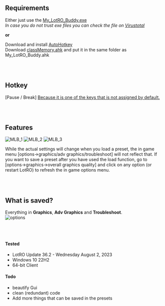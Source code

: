 ## Requirements
Either just use the [My_LotRO_Buddy.exe](https://github.com/strauss7702/My_LotRO_Buddy/releases)  
_In case you do not trust exe files you can check the file on [Virustotal](https://www.virustotal.com/gui/home/url)_

**or**

Download and install [AutoHotkey](https://www.autohotkey.com/)  
Download [classMemory.ahk](https://github.com/Kalamity/classMemory) and put it in the same folder as My_LotRO_Buddy.ahk

<br/><br/>

## Hotkey
[Pause / Break]   [Because it is one of the keys that is not assigned by default.](https://lotro-wiki.com/index.php/User:Taz/Scratchpad-Commands)  

<br/><br/>

## Features
![MLB_1](https://github.com/strauss7702/My_LotRO_Buddy/assets/138319390/62c0e08b-4b62-4900-8644-9de55dc2fd34)
![MLB_2](https://github.com/strauss7702/My_LotRO_Buddy/assets/138319390/d3ceda71-08d5-4a10-bf0d-66e7e2822cc1)
![MLB_3](https://github.com/strauss7702/My_LotRO_Buddy/assets/138319390/c8795e1c-9121-4464-947d-535c64ce9379)

While the actual settings will change when you load a preset, the in game menu [options->graphics/adv graphics/troubleshoot] will not reflect that. If you want to save a preset after you have used the load function, go to [options->graphics->overall graphics quality] and click on any option (or restart LotRO) to refresh the in game options menu.

<br/><br/>

## What is saved?
Everything in **Graphics**, **Adv Graphics** and **Troubleshoot**.  
![options](https://github.com/strauss7702/My_LotRO_Buddy/assets/138319390/1da8b7f8-39bb-48fc-89de-b015a9a235f1)  

<br/><br/>

#### Tested
- LotRO Update 36.2 - Wednesday August 2, 2023
- Windows 10 22H2
- 64-bit Client

#### Todo
- beautify Gui
- clean (redundant) code
- Add more things that can be saved in the presets
